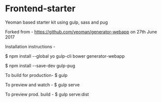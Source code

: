 # Frontend-starter
Yeoman based starter kit using gulp, sass and pug

Forked from - https://github.com/yeoman/generator-webapp on 27th June 2017

Installation instructions - 

$ npm install --global yo gulp-cli bower generator-webapp

$ npm install --save-dev gulp-pug

To build for production- 
$ gulp

To preview and watch - 
$ gulp serve

To preview prod. build - 
$ gulp serve:dist

